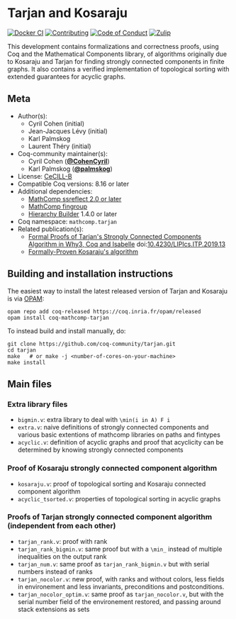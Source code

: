 <!---
This file was generated from `meta.yml`, please do not edit manually.
Follow the instructions on https://github.com/coq-community/templates to regenerate.
--->
# Tarjan and Kosaraju

[![Docker CI][docker-action-shield]][docker-action-link]
[![Contributing][contributing-shield]][contributing-link]
[![Code of Conduct][conduct-shield]][conduct-link]
[![Zulip][zulip-shield]][zulip-link]

[docker-action-shield]: https://github.com/coq-community/tarjan/workflows/Docker%20CI/badge.svg?branch=master
[docker-action-link]: https://github.com/coq-community/tarjan/actions?query=workflow:"Docker%20CI"

[contributing-shield]: https://img.shields.io/badge/contributions-welcome-%23f7931e.svg
[contributing-link]: https://github.com/coq-community/manifesto/blob/master/CONTRIBUTING.md

[conduct-shield]: https://img.shields.io/badge/%E2%9D%A4-code%20of%20conduct-%23f15a24.svg
[conduct-link]: https://github.com/coq-community/manifesto/blob/master/CODE_OF_CONDUCT.md

[zulip-shield]: https://img.shields.io/badge/chat-on%20zulip-%23c1272d.svg
[zulip-link]: https://coq.zulipchat.com/#narrow/stream/237663-coq-community-devs.20.26.20users



This development contains formalizations and correctness proofs, using Coq and the Mathematical
Components library, of algorithms originally due to Kosaraju and Tarjan for finding strongly
connected components in finite graphs. It also contains a verified implementation of topological
sorting with extended guarantees for acyclic graphs.

## Meta

- Author(s):
  - Cyril Cohen (initial)
  - Jean-Jacques Lévy (initial)
  - Karl Palmskog
  - Laurent Théry (initial)
- Coq-community maintainer(s):
  - Cyril Cohen ([**@CohenCyril**](https://github.com/CohenCyril))
  - Karl Palmskog ([**@palmskog**](https://github.com/palmskog))
- License: [CeCILL-B](CeCILL-B)
- Compatible Coq versions: 8.16 or later
- Additional dependencies:
  - [MathComp ssreflect 2.0 or later](https://math-comp.github.io)
  - [MathComp fingroup](https://math-comp.github.io)
  - [Hierarchy Builder](https://github.com/math-comp/hierarchy-builder) 1.4.0 or later
- Coq namespace: `mathcomp.tarjan`
- Related publication(s):
  - [Formal Proofs of Tarjan's Strongly Connected Components Algorithm in Why3, Coq and Isabelle](https://hal.inria.fr/hal-01906155) doi:[10.4230/LIPIcs.ITP.2019.13](https://doi.org/10.4230/LIPIcs.ITP.2019.13)
  - [Formally-Proven Kosaraju's algorithm](https://hal.inria.fr/hal-01095533) 

## Building and installation instructions

The easiest way to install the latest released version of Tarjan and Kosaraju
is via [OPAM](https://opam.ocaml.org/doc/Install.html):

```shell
opam repo add coq-released https://coq.inria.fr/opam/released
opam install coq-mathcomp-tarjan
```

To instead build and install manually, do:

``` shell
git clone https://github.com/coq-community/tarjan.git
cd tarjan
make   # or make -j <number-of-cores-on-your-machine> 
make install
```


## Main files

### Extra library files
* `bigmin.v`: extra library to deal with `\min(i in A) F i`
* `extra.v`: naive definitions of strongly connected components and various basic extentions of mathcomp libraries on paths and fintypes
* `acyclic.v`: definition of acyclic graphs and proof that acyclicity can be determined by knowing strongly connected components

### Proof of Kosaraju strongly connected component algorithm
* `kosaraju.v`: proof of topological sorting and Kosaraju connected component algorithm
* `acyclic_tsorted.v`: properties of topological sorting in acyclic graphs

### Proofs of Tarjan strongly connected component algorithm (independent from each other)
* `tarjan_rank.v`: proof with rank
* `tarjan_rank_bigmin.v`: same proof but with a `\min_` instead of multiple inequalities on the output rank
* `tarjan_num.v`: same proof as `tarjan_rank_bigmin.v` but with serial numbers instead of ranks
* `tarjan_nocolor.v`: new proof, with ranks and without colors, less fields in environement and less invariants, preconditions and postconditions.
* `tarjan_nocolor_optim.v`: same proof as `tarjan_nocolor.v`, but with the serial number field of the environement restored, and passing around stack extensions as sets
